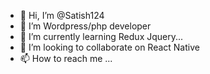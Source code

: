 - 👋 Hi, I’m @Satish124
- 👀 I’m Wordpress/php developer
- 🌱 I’m currently learning Redux Jquery...
- 💞️ I’m looking to collaborate on React Native
- 📫 How to reach me ...

<!---
Satish124/Satish124 is a ✨ special ✨ repository because its `README.md` (this file) appears on your GitHub profile.
You can click the Preview link to take a look at your changes.
--->
